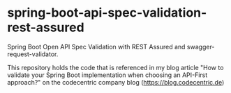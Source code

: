 # spring-boot-api-spec-validation-rest-assured
Spring Boot Open API Spec Validation with REST Assured and swagger-request-validator.

This repository holds the code that is referenced in my blog article "How to validate your Spring Boot implementation when choosing an API-First approach?" on the codecentric company blog (https://blog.codecentric.de)